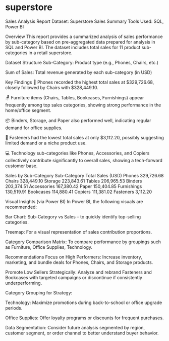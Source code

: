 # superstore
Sales Analysis Report
Dataset: Superstore Sales Summary
Tools Used: SQL, Power BI

Overview
This report provides a summarized analysis of sales performance by sub-category based on pre-aggregated data prepared for analysis in SQL and Power BI. The dataset includes total sales for 11 product sub-categories in a retail superstore.

Dataset Structure
Sub-Category: Product type (e.g., Phones, Chairs, etc.)

Sum of Sales: Total revenue generated by each sub-category (in USD)

Key Findings
📱 Phones recorded the highest total sales at $329,726.68, closely followed by Chairs with $328,449.10.

🪑 Furniture items (Chairs, Tables, Bookcases, Furnishings) appear frequently among top sales categories, showing strong performance in the home/office segment.

📦 Binders, Storage, and Paper also performed well, indicating regular demand for office supplies.

🧼 Fasteners had the lowest total sales at only $3,112.20, possibly suggesting limited demand or a niche product use.

💻 Technology sub-categories like Phones, Accessories, and Copiers collectively contribute significantly to overall sales, showing a tech-forward customer base.

Sales by Sub-Category
Sub-Category	Total Sales (USD)
Phones	329,726.68
Chairs	328,449.10
Storage	223,843.61
Tables	206,965.53
Binders	203,374.51
Accessories	167,380.42
Paper	150,404.85
Furnishings	130,519.91
Bookcases	114,880.41
Copiers	111,381.02
Fasteners	3,112.20

Visual Insights (via Power BI)
In Power BI, the following visuals are recommended:

Bar Chart: Sub-Category vs Sales – to quickly identify top-selling categories.

Treemap: For a visual representation of sales contribution proportions.

Category Comparison Matrix: To compare performance by groupings such as Furniture, Office Supplies, Technology.

Recommendations
Focus on High Performers: Increase inventory, marketing, and bundle deals for Phones, Chairs, and Storage products.

Promote Low Sellers Strategically: Analyze and rebrand Fasteners and Bookcases with targeted campaigns or discontinue if consistently underperforming.

Category Grouping for Strategy:

Technology: Maximize promotions during back-to-school or office upgrade periods.

Office Supplies: Offer loyalty programs or discounts for frequent purchases.

Data Segmentation: Consider future analysis segmented by region, customer segment, or order channel to better understand buyer behavior.
